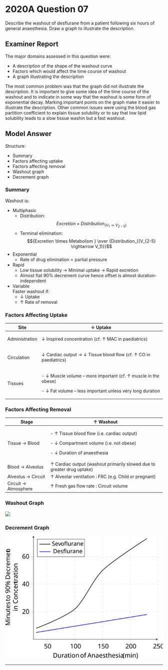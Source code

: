 # 2020A Question 07 
Describe the washout of desflurane from a patient following six hours of general anaesthesia. Draw a graph to illustrate the description.



## Examiner Report
The major domains assessed in this question were:
* A description of the shape of the washout curve
* Factors which would affect the time course of washout
* A graph illustrating the description


The most common problem was that the graph did not illustrate the description. It is important to give some idea of the time course of the washout and to indicate in some way that the washout is some form of exponential decay. Marking important points on the graph make it easier to illustrate the description.
Other common issues were using the blood gas partition coefficient to explain tissue solubility or to say that low lipid solubility leads to a slow tissue washin but a fast washout.

## Model Answer
Structure:
- Summary
- Factors affecting uptake
- Factors affecting removal
- Washout graph
- Decrement graph

### Summary
Washout is:
* Multiphasic
	* Distribution: $$Excretion \times Distribution_{(V_1 \rightarrow V_{2-5})}$$
	* Terminal elimination: $${Excretion \times Metabolism } \over {Distribution_{(V_{2-5} \rightarrow V_1)}}$$
* Exponential
	* Rate of drug elimination ∝ partial pressure
* Rapid
	* Low tissue solubility → Minimal uptake → Rapid excretion
	* Almost flat 90% decrement curve hence offset is almost duration-independent
* Variable  
Faster washout if:
	* ↓ Uptake
	* ↑ Rate of removal


### Factors Affecting Uptake

|Site|↓ Uptake|
|---|---|
|Administration|<p>↓ Inspired concentration (cf. ↑ MAC in paediatrics)</p>|
|Circulation|<p>↓ Cardiac output → ↓ Tissue blood flow (cf. ↑ CO in paediatrics)</p>|
|Tissues|<p>- ↓ Muscle volume – more important (cf. ↑ muscle in the obese)</p><p>- ↓ Fat volume – less important unless very long duration</p>|


### Factors Affecting Removal

|Stage|↑ Washout|
| -- | -- |
|Tissue → Blood|<p>- ↑ Tissue blood flow (i.e. cardiac output)</p><p>- ↓ Compartment volume (i.e. not obese)</p><p>- ↓ Duration of anaesthesia</p>|
|Blood → Alveolus|↑ Cardiac output (washout primarily slowed due to greater drug uptake)|
|Alveolus → Circuit|↑ Alveolar ventilation : FRC (e.g. Child or pregnant)|
|Circuit → Atmosphere|↑ Fresh gas flow rate : Circuit volume|

### Washout Graph
<img src="\resources\fa-fao.svg" style="width: 60pc;">

### Decrement Graph
<img src="\resources\desflurane-washout.svg" style="width: 60pc;">




--- 

